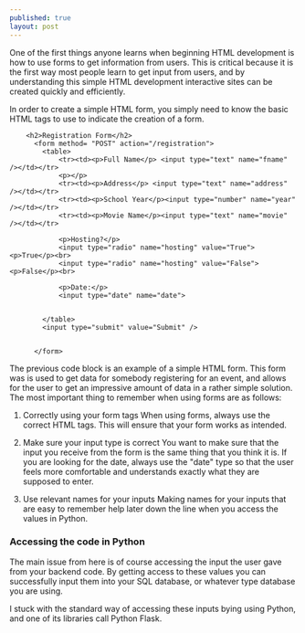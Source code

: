 ```yaml
---
published: true
layout: post
---
```


One of the first things anyone learns when beginning HTML development is how to use forms to get information from users. This is critical because it is the first way most people learn to get input from users, and by understanding this simple HTML development interactive sites can be created quickly and efficiently.

In order to create a simple HTML form, you simply need to know the basic HTML tags to use to indicate the creation of a form. 

		<h2>Registration Form</h2>
		  <form method= "POST" action="/registration">
		  	<table>
		  		<tr><td><p>Full Name</p> <input type="text" name="fname" /></td></tr>
		  		<p></p>
		  		<tr><td><p>Address</p> <input type="text" name="address" /></td></tr>
		  		<tr><td><p>School Year</p><input type="number" name="year" /></td></tr>
		  		<tr><td><p>Movie Name</p><input type="text" name="movie" /></td></tr>
		  		
		  		<p>Hosting?</p>
		  		<input type="radio" name="hosting" value="True"> <p>True</p><br>
  				<input type="radio" name="hosting" value="False"> <p>False</p><br>
				
				<p>Date:</p>
  				<input type="date" name="date">
				
		  		
		  	</table>
		  	<input type="submit" value="Submit" />
		  	
		  	
		  </form>
	
The previous code block is an example of a simple HTML form. This form was is used to get data for somebody registering for an event, and allows for the user to get an impressive amount of data in a rather simple solution. The most important thing to remember when using forms are as follows:

1. Correctly using your form tags
When using forms, always use the correct HTML tags. This will ensure that your form works as intended.

2. Make sure your input type is correct
You want to make sure that the input you receive from the form is the same thing that you think it is. If you are looking for the date, always use the "date" type so that the user feels more comfortable and understands exactly what they are supposed to enter. 

3. Use relevant names for your inputs
Making names for your inputs that are easy to remember help later down the line when you access the values in Python.

### Accessing the code in Python

The main issue from here is of course accessing the input the user gave from your backend code. By getting access to these values you can successfully input them into your SQL database, or whatever type database you are using. 

I stuck with the standard way of accessing these inputs bying using Python, and one of its libraries call Python Flask.